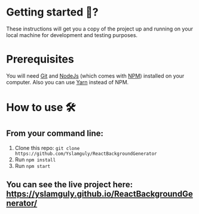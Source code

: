 

# Getting started 🚀?
These instructions will get you a copy of the project up and running on your local machine for development and testing purposes.

# Prerequisites
You will need [Git](https://git-scm.com/) and [NodeJs](https://nodejs.org/en/download/) (which comes with [NPM](http://npmjs.com/)) installed on your computer. Also you can use [Yarn](https://yarnpkg.com/) instead of NPM.

# How to use 🛠
## From your command line:

1. Clone this repo: `git clone https://github.com/Yslamguly/ReactBackgroundGenerator`
2. Run `npm install`
3. Run `npm start`

## You can see the live project here: https://yslamguly.github.io/ReactBackgroundGenerator/
